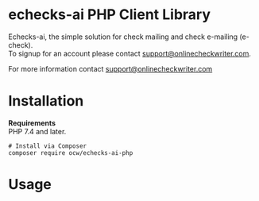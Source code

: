 # echecks-ai PHP Client Library

Echecks-ai, the simple solution for check mailing and check e-mailing (e-check).<br />
To signup for an account please contact support@onlinecheckwriter.com.

For more information contact support@onlinecheckwriter.com

# Installation 
**Requirements** <br />
  PHP 7.4 and later. <br /> 
  
```
# Install via Composer
composer require ocw/echecks-ai-php
``` 
# Usage

